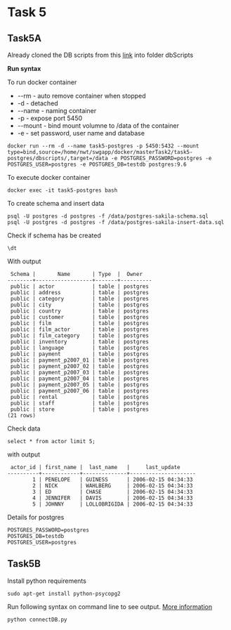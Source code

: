 # Task 5

## Task5A
Already cloned the DB scripts from this [link](https://github.com/jOOQ/jOOQ/blob/master/jOOQ-examples/Sakila/postgres-sakila-db)
into folder dbScripts

**Run syntax**

To run docker container
 * --rm - auto remove container when stopped
 * -d - detached
 * --name - naming container
 * -p - expose port 5450
 * --mount - bind mount volumne to /data of the container
 * -e - set password, user name and database
```
docker run --rm -d --name task5-postgres -p 5450:5432 --mount type=bind,source=/home/nwt/swgapp/docker/masterTask2/task5-postgres/dbscripts/,target=/data -e POSTGRES_PASSWORD=postgres -e POSTGRES_USER=postgres -e POSTGRES_DB=testdb postgres:9.6
```

To execute docker container
```
docker exec -it task5-postgres bash
```

To create schema and insert data
```
psql -U postgres -d postgres -f /data/postgres-sakila-schema.sql
psql -U postgres -d postgres -f /data/postgres-sakila-insert-data.sql
```

Check if schema has be created
```
\dt
```

With output
```
 Schema |       Name       | Type  |  Owner
--------+------------------+-------+----------
 public | actor            | table | postgres
 public | address          | table | postgres
 public | category         | table | postgres
 public | city             | table | postgres
 public | country          | table | postgres
 public | customer         | table | postgres
 public | film             | table | postgres
 public | film_actor       | table | postgres
 public | film_category    | table | postgres
 public | inventory        | table | postgres
 public | language         | table | postgres
 public | payment          | table | postgres
 public | payment_p2007_01 | table | postgres
 public | payment_p2007_02 | table | postgres
 public | payment_p2007_03 | table | postgres
 public | payment_p2007_04 | table | postgres
 public | payment_p2007_05 | table | postgres
 public | payment_p2007_06 | table | postgres
 public | rental           | table | postgres
 public | staff            | table | postgres
 public | store            | table | postgres
(21 rows)
```

Check data 
```
select * from actor limit 5;
```
with output
```
 actor_id | first_name |  last_name   |     last_update
----------+------------+--------------+---------------------
        1 | PENELOPE   | GUINESS      | 2006-02-15 04:34:33
        2 | NICK       | WAHLBERG     | 2006-02-15 04:34:33
        3 | ED         | CHASE        | 2006-02-15 04:34:33
        4 | JENNIFER   | DAVIS        | 2006-02-15 04:34:33
        5 | JOHNNY     | LOLLOBRIGIDA | 2006-02-15 04:34:33

```

Details for postgres
```
POSTGRES_PASSWORD=postgres
POSTGRES_DB=testdb
POSTGRES_USER=postgres
```
## Task5B

Install python requirements
```
sudo apt-get install python-psycopg2
```

Run following syntax on command line to see output. [More information](https://pynative.com/python-postgresql-select-data-from-table/)

```
python connectDB.py
```

